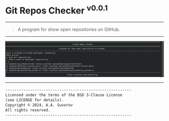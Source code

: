 # Git Repos Checker <sup>v0.0.1</sup>

***

> A program for show open repositories on GitHub.

***

<img src="data/images/logo.png" alt="logo">

***

    --------------------------------------------------------
    Licensed under the terms of the BSD 3-Clause License
    (see LICENSE for details).
    Copyright © 2024, A.A. Suvorov
    All rights reserved.
    --------------------------------------------------------